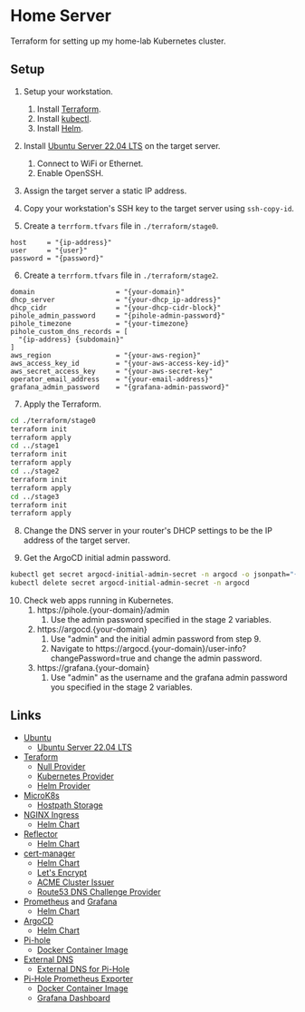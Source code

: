 # Home Server

Terraform for setting up my home-lab Kubernetes cluster.

## Setup

1. Setup your workstation.
   1. Install [Terraform](https://developer.hashicorp.com/terraform/downloads).
   2. Install [kubectl](https://kubernetes.io/docs/tasks/tools/#kubectl).
   3. Install [Helm](https://helm.sh/docs/intro/install/).

2. Install [Ubuntu Server 22.04 LTS](https://ubuntu.com/download/server) on the target server.
   1. Connect to WiFi or Ethernet.
   2. Enable OpenSSH.

3. Assign the target server a static IP address.

4. Copy your workstation's SSH key to the target server using `ssh-copy-id`.

5. Create a `terrform.tfvars` file in `./terraform/stage0`.

```
host     = "{ip-address}"
user     = "{user}"
password = "{password}"
```

6. Create a `terrform.tfvars` file in `./terraform/stage2`.

```
domain                    = "{your-domain}"
dhcp_server               = "{your-dhcp_ip-address}"
dhcp_cidr                 = "{your-dhcp-cidr-block}"
pihole_admin_password     = "{pihole-admin-password}"
pihole_timezone           = "{your-timezone}
pihole_custom_dns_records = [
  "{ip-address} {subdomain}"
]
aws_region                = "{your-aws-region}"
aws_access_key_id         = "{your-aws-access-key-id}"
aws_secret_access_key     = "{your-aws-secret-key"
operator_email_address    = "{your-email-address}"
grafana_admin_password    = "{grafana-admin-password}"
```

7. Apply the Terraform.

```sh
cd ./terraform/stage0
terraform init
terraform apply
cd ../stage1
terraform init
terraform apply
cd ../stage2
terraform init
terraform apply
cd ../stage3
terraform init
terraform apply
```

8. Change the DNS server in your router's DHCP settings to be the IP address of the target server.

9. Get the ArgoCD initial admin password.

```sh
kubectl get secret argocd-initial-admin-secret -n argocd -o jsonpath="{.data.password}" | base64 -d
kubectl delete secret argocd-initial-admin-secret -n argocd
```

10.  Check web apps running in Kubernetes.
     1.  https://pihole.{your-domain}/admin
         1.  Use the admin password specified in the stage 2 variables.
     2.  https://argocd.{your-domain}
         1.  Use "admin" and the initial admin password from step 9.
         2.  Navigate to https://argocd.{your-domain}/user-info?changePassword=true and change the admin password.
     3.  https://grafana.{your-domain}
         1.  Use "admin" as the username and the grafana admin password you specified in the stage 2 variables.

## Links

* [Ubuntu](https://ubuntu.com/)
  * [Ubuntu Server 22.04 LTS](https://ubuntu.com/download/server)
* [Teraform](https://terraform.io)
  * [Null Provider](https://registry.terraform.io/providers/hashicorp/null/latest)
  * [Kubernetes Provider](https://registry.terraform.io/providers/hashicorp/kubernetes/latest/docs)
  * [Helm Provider](https://registry.terraform.io/providers/hashicorp/helm/latest)
* [MicroK8s](https://microk8s.io/)
  * [Hostpath Storage](https://microk8s.io/docs/addon-hostpath-storage)
* [NGINX Ingress](https://github.com/kubernetes/ingress-nginx)
  * [Helm Chart](https://docs.nginx.com/nginx-ingress-controller/installation/installation-with-helm/#installing-the-chart)
* [Reflector](https://github.com/emberstack/kubernetes-reflector)
  * [Helm Chart](https://artifacthub.io/packages/helm/emberstack/reflector)
* [cert-manager](https://cert-manager.io/)
  * [Helm Chart](https://artifacthub.io/packages/helm/cert-manager/cert-manager)
  * [Let's Encrypt](https://letsencrypt.org/)
  * [ACME Cluster Issuer](https://cert-manager.io/docs/configuration/acme/)
  * [Route53 DNS Challenge Provider](https://cert-manager.io/docs/configuration/acme/dns01/route53/)
* [Prometheus](https://prometheus.io/) and [Grafana](https://grafana.com/)
  * [Helm Chart](https://github.com/prometheus-community/helm-charts/tree/main/charts/kube-prometheus-stack)
* [ArgoCD](https://argo-cd.readthedocs.io/en/stable/)
  * [Helm Chart](https://artifacthub.io/packages/helm/argo/argo-cd)
* [Pi-hole](https://pi-hole.net/)
  * [Docker Container Image](https://hub.docker.com/r/pihole/pihole)
* [External DNS](https://github.com/kubernetes-sigs/external-dns)
  * [External DNS for Pi-Hole](https://github.com/kubernetes-sigs/external-dns/blob/master/docs/tutorials/pihole.md)
* [Pi-Hole Prometheus Exporter](https://github.com/eko/pihole-exporter)
  * [Docker Container Image](https://hub.docker.com/r/ekofr/pihole-exporter)
  * [Grafana Dashboard](https://grafana.com/grafana/dashboards/14475-pi-hole-ui/)

